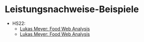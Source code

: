 # Leistungsnachweise-Beispiele

- HS22: 
  - [Lukas Meyer: Food Web Analysis](/HS22_Meyer/AGI_Semesterarbeit_Lukas_Meyer.html)
  - [Lukas Meyer: Food Web Analysis](/HS22_Pfaff/Robin_Pfaff.html)
